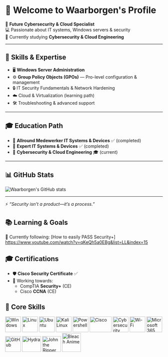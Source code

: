 # 👋 Welcome to Waarborgen's Profile  

🔐 **Future Cybersecurity & Cloud Specialist**  
💻 Passionate about IT systems, Windows servers & security  
🎯 Currently studying **Cybersecurity & Cloud Engineering**  

---

## 🚀 Skills & Expertise
- 🖥️ **Windows Server Administration**  
- ⚙️ **Group Policy Objects (GPOs)** — Pro-level configuration & management  
- 🔒 IT Security Fundamentals & Network Hardening  
- ☁️ Cloud & Virtualization (learning path)  
- 🛠️ Troubleshooting & advanced support  

---

## 🎓 Education Path
- 📘 **Allround Medewerker IT Systems & Devices** ✅ (completed)  
- 📗 **Expert IT Systems & Devices** ✅ (completed)  
- 📕 **Cybersecurity & Cloud Engineering** 🎓 (current)  

---

## 📊 GitHub Stats
![Waarborgen's GitHub stats](https://github-readme-stats.vercel.app/api?username=waarborgen&show_icons=true&theme=radical)

---

⚡ *“Security isn’t a product—it’s a process.”*

## 📚 Learning & Goals  

🎥 Currently following: [How to easily PASS Security+] https://www.youtube.com/watch?v=qKeQh5a0EBg&list=LL&index=15


## 🎓 Certifications
- 🛡️ **Cisco Security Certificate** ✅  
- 🎯 Working towards:  
  - CompTIA **Security+** (CE)  
  - Cisco **CCNA** (CE)




## 🧩 Core Skills

<p align="left">
  <!-- Windows -->
  <img src="https://cdn.jsdelivr.net/gh/devicons/devicon/icons/windows8/windows8-original.svg" alt="Windows" width="50" height="50"/>
  
  <!-- Linux -->
  <img src="https://cdn.jsdelivr.net/gh/devicons/devicon/icons/linux/linux-original.svg" alt="Linux" width="50" height="50"/>
  
  <!-- Ubuntu -->
  <img src="https://cdn.jsdelivr.net/gh/devicons/devicon/icons/ubuntu/ubuntu-plain.svg" alt="Ubuntu" width="50" height="50"/>
  
  <!-- Kali Linux -->
  <img src="https://img.icons8.com/color/48/kali-linux.png" alt="Kali Linux" width="50" height="50"/>
  
  <!-- PowerShell -->
  <img src="https://cdn.jsdelivr.net/gh/devicons/devicon/icons/powershell/powershell-original.svg" alt="Powershell" width="50" height="50"/>
  
  <!-- Cisco -->
  <img src="https://upload.wikimedia.org/wikipedia/commons/6/64/Cisco_logo.svg" alt="Cisco" width="70" height="50"/>
  
  <!-- Cybersecurity -->
  <img src="https://img.icons8.com/color/48/cyber-security.png" alt="Cybersecurity" width="50" height="50"/>
  
  <!-- Wi-Fi -->
  <img src="https://img.icons8.com/color/48/wifi.png" alt="Wi-Fi" width="50" height="50"/>
  
  <!-- Microsoft 365 -->
  <img src="https://img.icons8.com/color/48/microsoft-office-2019.png" alt="Microsoft 365" width="50" height="50"/>
  
  <!-- GitHub -->
  <img src="https://cdn.jsdelivr.net/gh/devicons/devicon/icons/github/github-original.svg" alt="GitHub" width="50" height="50"/>
  
  <!-- Hydra -->
  <img src="https://raw.githubusercontent.com/praetorian-inc/Hydra/master/images/hydra-logo.png" alt="Hydra" width="60" height="50"/>
  
  <!-- John the Ripper -->
  <img src="https://www.openwall.com/john/john-logo.png" alt="John the Ripper" width="60" height="50"/>
  
  <!-- Bleach Skull -->
  <img src="https://upload.wikimedia.org/wikipedia/en/2/29/Hollow_mask_bleach.png" alt="Bleach Anime" width="60" height="60"/>
</p>

